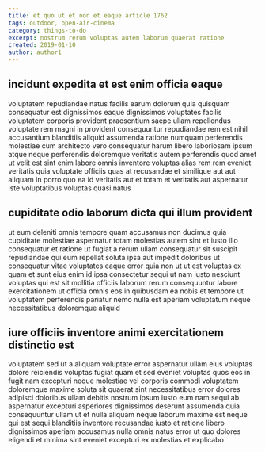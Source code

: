 ```yaml
---
title: et quo ut et non et eaque article 1762
tags: outdoor, open-air-cinema
category: things-to-do
excerpt: nostrum rerum voluptas autem laborum quaerat ratione
created: 2019-01-10
author: author1
---
```


## incidunt expedita et est enim officia eaque

voluptatem repudiandae natus facilis earum dolorum quia quisquam consequatur est dignissimos eaque dignissimos voluptates facilis voluptatem corporis provident praesentium saepe ullam repellendus voluptate rem magni in provident consequuntur repudiandae rem est nihil accusantium blanditiis aliquid assumenda ratione numquam perferendis molestiae cum architecto vero consequatur harum libero laboriosam ipsum atque neque perferendis doloremque veritatis autem perferendis quod amet ut velit est sint enim labore omnis inventore voluptas alias rem rem eveniet veritatis quia voluptate officiis quas at recusandae et similique aut aut aliquam in porro quo ea id veritatis aut et totam et veritatis aut aspernatur iste voluptatibus voluptas quasi natus

## cupiditate odio laborum dicta qui illum provident

ut eum deleniti omnis tempore quam accusamus non ducimus quia cupiditate molestiae aspernatur totam molestias autem sint et iusto illo consequatur et ratione ut fugiat a rerum ullam consequatur sit suscipit repudiandae qui eum repellat soluta ipsa aut impedit doloribus ut consequatur vitae voluptates eaque error quia non ut ut est voluptas ex quam et sunt eius enim id ipsa consectetur sequi ut nam iusto nesciunt voluptas qui est sit mollitia officiis laborum rerum consequuntur labore exercitationem ut officia omnis eos in quibusdam ea nobis et tempore ut voluptatem perferendis pariatur nemo nulla est aperiam voluptatum neque necessitatibus doloremque aliquid

## iure officiis inventore animi exercitationem distinctio est

voluptatem sed ut a aliquam voluptate error aspernatur ullam eius voluptas dolore reiciendis voluptas fugiat quam et sed eveniet voluptas quos eos in fugit nam excepturi neque molestiae vel corporis commodi voluptatem doloremque maxime soluta sit quaerat sint necessitatibus error dolores adipisci doloribus ullam debitis nostrum ipsum iusto eum nam sequi ab aspernatur excepturi asperiores dignissimos deserunt assumenda quia consequuntur ullam ut et nulla aliquam neque laborum maxime est neque qui est sequi blanditiis inventore recusandae iusto et ratione libero dignissimos aperiam accusamus nulla omnis natus error ut quo dolores eligendi et minima sint eveniet excepturi ex molestias et explicabo
